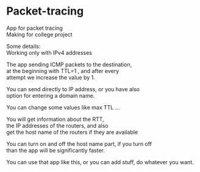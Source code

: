 # Packet-tracing  
App for packet tracing  
Making for college project  

Some details:  
Working only with IPv4 addresses  

The app sending ICMP packets to the destination,  
at the beginning with TTL=1 , and after every   
attempt we increase the value by 1.  

You can send directly to IP address, or you have also  
option for entering a domain name.  

You can change some values like max TTL ...  

You will get information about the RTT,  
the IP addresses of the routers, and also  
get the host name of the routers if they are available  

You can turn on and off the host name part, if you turn off  
than the app will be significantly  faster.  

You can use that app like this, or you can add stuff, do whatever you want.  

